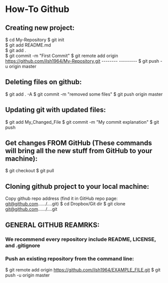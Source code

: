 # How-To Github

## Creating new project:
$ cd My-Repository
$ git init                    
$ git add README.md			
$ git add .                  
$ git commit -m "First Commit"
$ git remote add origin https://github.com/ilsh1964/My-Repository.git                                       -------- ---------
$ git push -u origin master


## Deleting files on github:
$ git add . -A 
$ git commit -m "removed some files"
$ git push origin master


## Updating git with updated files:
$ git add My_Changed_File
$ git commit -m "My commit explanation"
$ git push


## Get changes FROM GitHub (These commands will bring all the new stuff from GitHub to your machine):
$ git checkout
$ git pull


## Cloning github project to your local machine: 
Copy github repo address (find it in GitHub repo page: git@github.com……/….git)
$ cd Dropbox/Git dir
$ git clone git@github.com……/….git

               
## GENERAL GITHUB REAMRKS:
### We recommend every repository include README, LICENSE, and .gitignore
### Push an existing repository from the command line:
$ git remote add origin https://github.com/ilsh1964/EXAMPLE_FILE.git
$ git push -u origin master




